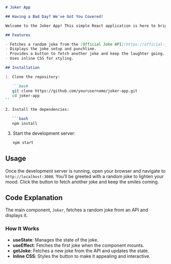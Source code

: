 
```markdown
# Joker App

## Having a Bad Day? We've Got You Covered!

Welcome to the Joker App! This simple React application is here to brighten your day with a random joke whenever you need a good laugh.

## Features

- Fetches a random joke from the [Official Joke API](https://official-joke-api.appspot.com/random_joke).
- Displays the joke setup and punchline.
- Provides a button to fetch another joke and keep the laughter going.
- Uses inline CSS for styling.

## Installation

1. Clone the repository:

   ```bash
   git clone https://github.com/yourusername/joker-app.git
   cd joker-app
``

2. Install the dependencies:

   ```bash
   npm install
   ```

3. Start the development server:

   ```bash
   npm start
   ```

## Usage

Once the development server is running, open your browser and navigate to `http://localhost:3000`. You’ll be greeted with a random joke to lighten your mood. Click the button to fetch another joke and keep the smiles coming.

## Code Explanation

The main component, `Joker`, fetches a random joke from an API and displays it. 



### How It Works

- **useState**: Manages the state of the joke.
- **useEffect**: Fetches the first joke when the component mounts.
- **getJoke**: Fetches a new joke from the API and updates the state.
- **Inline CSS**: Styles the button to make it appealing and interactive.
